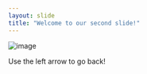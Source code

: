 ```yaml
---
layout: slide
title: "Welcome to our second slide!"
---
```

![image](https://user-images.githubusercontent.com/8978787/148210575-25cb1bcb-8421-419d-a593-a5d1717e19de.png)

Use the left arrow to go back!
